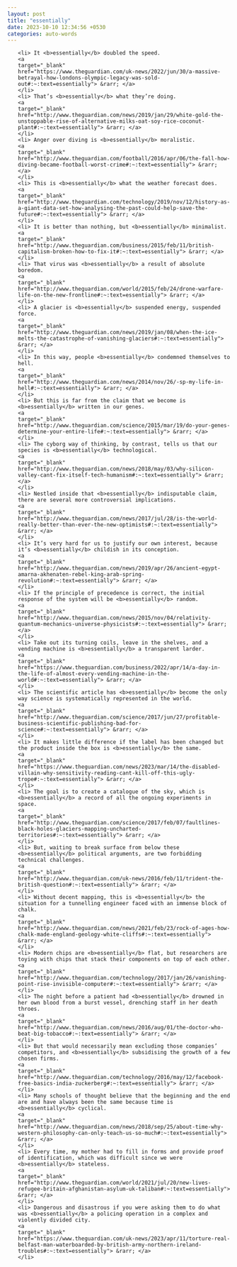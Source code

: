 ```yaml
---
layout: post
title: "essentially"
date: 2023-10-10 12:34:56 +0530
categories: auto-words
---
```

<ol>

    <li> It <b>essentially</b> doubled the speed.
    <a 
    target="_blank" 
    href="https://www.theguardian.com/uk-news/2022/jun/30/a-massive-betrayal-how-londons-olympic-legacy-was-sold-out#:~:text=essentially"> &rarr; </a>
    </li>
    <li> That’s <b>essentially</b> what they’re doing.
    <a 
    target="_blank" 
    href="http://www.theguardian.com/news/2019/jan/29/white-gold-the-unstoppable-rise-of-alternative-milks-oat-soy-rice-coconut-plant#:~:text=essentially"> &rarr; </a>
    </li>
    <li> Anger over diving is <b>essentially</b> moralistic.
    <a 
    target="_blank" 
    href="http://www.theguardian.com/football/2016/apr/06/the-fall-how-diving-became-football-worst-crime#:~:text=essentially"> &rarr; </a>
    </li>
    <li> This is <b>essentially</b> what the weather forecast does.
    <a 
    target="_blank" 
    href="http://www.theguardian.com/technology/2019/nov/12/history-as-a-giant-data-set-how-analysing-the-past-could-help-save-the-future#:~:text=essentially"> &rarr; </a>
    </li>
    <li> It is better than nothing, but <b>essentially</b> minimalist.
    <a 
    target="_blank" 
    href="http://www.theguardian.com/business/2015/feb/11/british-capitalism-broken-how-to-fix-it#:~:text=essentially"> &rarr; </a>
    </li>
    <li> That virus was <b>essentially</b> a result of absolute boredom.
    <a 
    target="_blank" 
    href="http://www.theguardian.com/world/2015/feb/24/drone-warfare-life-on-the-new-frontline#:~:text=essentially"> &rarr; </a>
    </li>
    <li> A glacier is <b>essentially</b> suspended energy, suspended force.
    <a 
    target="_blank" 
    href="http://www.theguardian.com/news/2019/jan/08/when-the-ice-melts-the-catastrophe-of-vanishing-glaciers#:~:text=essentially"> &rarr; </a>
    </li>
    <li> In this way, people <b>essentially</b> condemned themselves to hell.
    <a 
    target="_blank" 
    href="http://www.theguardian.com/news/2014/nov/26/-sp-my-life-in-hell#:~:text=essentially"> &rarr; </a>
    </li>
    <li> But this is far from the claim that we become is <b>essentially</b> written in our genes.
    <a 
    target="_blank" 
    href="http://www.theguardian.com/science/2015/mar/19/do-your-genes-determine-your-entire-life#:~:text=essentially"> &rarr; </a>
    </li>
    <li> The cyborg way of thinking, by contrast, tells us that our species is <b>essentially</b> technological.
    <a 
    target="_blank" 
    href="http://www.theguardian.com/news/2018/may/03/why-silicon-valley-cant-fix-itself-tech-humanism#:~:text=essentially"> &rarr; </a>
    </li>
    <li> Nestled inside that <b>essentially</b> indisputable claim, there are several more controversial implications.
    <a 
    target="_blank" 
    href="http://www.theguardian.com/news/2017/jul/28/is-the-world-really-better-than-ever-the-new-optimists#:~:text=essentially"> &rarr; </a>
    </li>
    <li> It’s very hard for us to justify our own interest, because it’s <b>essentially</b> childish in its conception.
    <a 
    target="_blank" 
    href="http://www.theguardian.com/news/2019/apr/26/ancient-egypt-amarna-akhenaten-rebel-king-arab-spring-revolution#:~:text=essentially"> &rarr; </a>
    </li>
    <li> If the principle of precedence is correct, the initial response of the system will be <b>essentially</b> random.
    <a 
    target="_blank" 
    href="http://www.theguardian.com/news/2015/nov/04/relativity-quantum-mechanics-universe-physicists#:~:text=essentially"> &rarr; </a>
    </li>
    <li> Take out its turning coils, leave in the shelves, and a vending machine is <b>essentially</b> a transparent larder.
    <a 
    target="_blank" 
    href="https://www.theguardian.com/business/2022/apr/14/a-day-in-the-life-of-almost-every-vending-machine-in-the-world#:~:text=essentially"> &rarr; </a>
    </li>
    <li> The scientific article has <b>essentially</b> become the only way science is systematically represented in the world.
    <a 
    target="_blank" 
    href="http://www.theguardian.com/science/2017/jun/27/profitable-business-scientific-publishing-bad-for-science#:~:text=essentially"> &rarr; </a>
    </li>
    <li> It makes little difference if the label has been changed but the product inside the box is <b>essentially</b> the same.
    <a 
    target="_blank" 
    href="https://www.theguardian.com/news/2023/mar/14/the-disabled-villain-why-sensitivity-reading-cant-kill-off-this-ugly-trope#:~:text=essentially"> &rarr; </a>
    </li>
    <li> The goal is to create a catalogue of the sky, which is <b>essentially</b> a record of all the ongoing experiments in space.
    <a 
    target="_blank" 
    href="http://www.theguardian.com/science/2017/feb/07/faultlines-black-holes-glaciers-mapping-uncharted-territories#:~:text=essentially"> &rarr; </a>
    </li>
    <li> But, waiting to break surface from below these <b>essentially</b> political arguments, are two forbidding technical challenges.
    <a 
    target="_blank" 
    href="http://www.theguardian.com/uk-news/2016/feb/11/trident-the-british-question#:~:text=essentially"> &rarr; </a>
    </li>
    <li> Without decent mapping, this is <b>essentially</b> the situation for a tunnelling engineer faced with an immense block of chalk.
    <a 
    target="_blank" 
    href="http://www.theguardian.com/news/2021/feb/23/rock-of-ages-how-chalk-made-england-geology-white-cliffs#:~:text=essentially"> &rarr; </a>
    </li>
    <li> Modern chips are <b>essentially</b> flat, but researchers are toying with chips that stack their components on top of each other.
    <a 
    target="_blank" 
    href="http://www.theguardian.com/technology/2017/jan/26/vanishing-point-rise-invisible-computer#:~:text=essentially"> &rarr; </a>
    </li>
    <li> The night before a patient had <b>essentially</b> drowned in her own blood from a burst vessel, drenching staff in her death throes.
    <a 
    target="_blank" 
    href="http://www.theguardian.com/news/2016/aug/01/the-doctor-who-beat-big-tobacco#:~:text=essentially"> &rarr; </a>
    </li>
    <li> But that would necessarily mean excluding those companies’ competitors, and <b>essentially</b> subsidising the growth of a few chosen firms.
    <a 
    target="_blank" 
    href="http://www.theguardian.com/technology/2016/may/12/facebook-free-basics-india-zuckerberg#:~:text=essentially"> &rarr; </a>
    </li>
    <li> Many schools of thought believe that the beginning and the end are and have always been the same because time is <b>essentially</b> cyclical.
    <a 
    target="_blank" 
    href="http://www.theguardian.com/news/2018/sep/25/about-time-why-western-philosophy-can-only-teach-us-so-much#:~:text=essentially"> &rarr; </a>
    </li>
    <li> Every time, my mother had to fill in forms and provide proof of identification, which was difficult since we were <b>essentially</b> stateless.
    <a 
    target="_blank" 
    href="http://www.theguardian.com/world/2021/jul/20/new-lives-refugee-britain-afghanistan-asylum-uk-taliban#:~:text=essentially"> &rarr; </a>
    </li>
    <li> Dangerous and disastrous if you were asking them to do what was <b>essentially</b> a policing operation in a complex and violently divided city.
    <a 
    target="_blank" 
    href="https://www.theguardian.com/uk-news/2023/apr/11/torture-real-belfast-man-waterboarded-by-british-army-northern-ireland-troubles#:~:text=essentially"> &rarr; </a>
    </li>